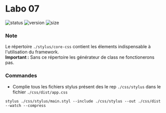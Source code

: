 # Labo 07

![status](https://img.shields.io/badge/status-inprogress-red)
![version](https://img.shields.io/badge/version-0.1.0-green)
![size](https://img.shields.io/badge/mimified%20size-7%20kB-blue)

### Note

Le répertoire `./stylus/core-css` contient les élements indispensable à l'utilisation
du framework.  
**Important :** Sans ce répertoire les générateur de class ne fonctionerons pas.

### Commandes

- Complie tous les fichiers stylus présent des le rep `./css/stylus` dans le fichier `./css/dist/app.css`

```
stylus ./css/stylus/main.styl --include ./css/stylus --out ./css/dist --watch --compress
```
